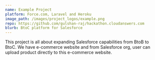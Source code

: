 ```yaml
---
name: Example Project
platform: Force.com, Laravel and Heroku
image_path: /images/project_logos/example.png
repo: https://github.com/gulshan-raj/hackathon.cloudanswers.com
blurb: BtoC platform for Salesforce
---
```

This project is all about expanding Salesforce capabilities from BtoB to BtoC. We have e-commerce website and from Salesforce org, user can upload product directly to this e-commerce website.
